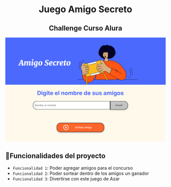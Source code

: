 <h1 align="center"> Juego Amigo Secreto </h1>
<h2 align= "center">Challenge Curso Alura </h2>

![Portada](./assets/Juego.png) 


## :hammer:Funcionalidades del proyecto

- `Funcionalidad 1`: Poder agregar amigos para el concurso 
- `Funcionalidad 2`: Poder sortear dentro de los amigos un ganador
- `Funcionalidad 3`: Divertirse con este juego de Azar
